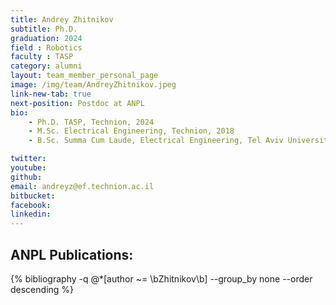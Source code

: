 ```yaml
---
title: Andrey Zhitnikov
subtitle: Ph.D. 
graduation: 2024
field : Robotics
faculty : TASP
category: alumni
layout: team_member_personal_page
image: /img/team/AndreyZhitnikov.jpeg
link-new-tab: true
next-position: Postdoc at ANPL
bio:
    - Ph.D. TASP, Technion, 2024
    - M.Sc. Electrical Engineering, Technion, 2018
    - B.Sc. Summa Cum Laude, Electrical Engineering, Tel Aviv University, 2014

twitter: 
youtube: 
github: 
email: andreyz@ef.technion.ac.il
bitbucket: 
facebook: 
linkedin: 
---
```


## ANPL Publications:

{% bibliography -q @*[author ~= \bZhitnikov\b] --group_by none --order descending %}

